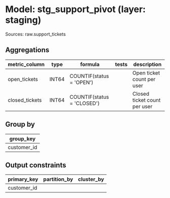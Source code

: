 # Model: stg_support_pivot (layer: staging)

Sources: raw.support_tickets

## Aggregations

| metric_column | type | formula | tests | description |
|---------------|------|---------|-------|-------------|
| open_tickets | INT64 | COUNTIF(status = 'OPEN') |  | Open ticket count per user |
| closed_tickets | INT64 | COUNTIF(status = 'CLOSED') |  | Closed ticket count per user |

## Group by

| group_key |
|-----------|
| customer_id |

## Output constraints

| primary_key | partition_by | cluster_by |
|-------------|--------------|------------|
| customer_id |  |  |
